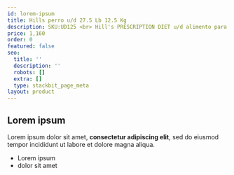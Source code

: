 ```yaml
---
id: lorem-ipsum
title: Hills perro u/d 27.5 Lb 12.5 Kg
description: SKU:UD125 <br> Hill's PRESCRIPTION DIET u/d alimento para perros es un alimento dietético completo para perros adultos para la reducción de la formación de cálculos de oxalato, la reducción de la formación de cálculos de urato, la reducción de la formación de cálculos de cistina, la reducción del cobre presente en el hígado para ayudar a la función renal en caso de insuficiencia renal crónica. 
price: 1,160
order: 0
featured: false
seo:
  title: ''
  description: ''
  robots: []
  extra: []
  type: stackbit_page_meta
layout: product
---
```

## Lorem ipsum

Lorem ipsum dolor sit amet, **consectetur adipiscing elit**, sed do eiusmod tempor incididunt ut labore et dolore magna aliqua.

- Lorem ipsum
- dolor sit amet